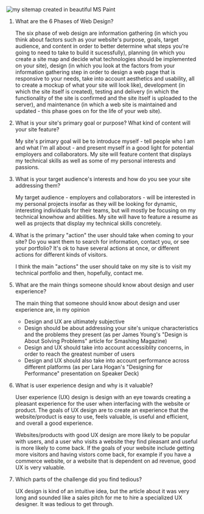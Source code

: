 ![my sitemap](/imgs/site_map.png)
created in beautiful MS Paint

1. What are the 6 Phases of Web Design?

	The six phase of web design are information gathering (in which you think about factors such as your website's purpose, goals, target audience, and content in order to better determine what steps you're going to need to take to build it sucessfully), planning (in which you create a site map and decide what technologies should be implemented on your site), design (in which you look at the factors from your information gathering step in order to design a web page that is responsive to your needs, take into account aesthetics and usability, all to create a mockup of what your site will look like), development (in which the site itself is created), testing and delivery (in which the functionality of the site is confirmed and the site itself is uploaded to the server), and maintenance (in which a web site is maintained and updated - this phase goes on for the life of your web site).

2. What is your site's primary goal or purpose? What kind of content will your site feature?

	My site's primary goal will be to introduce myself - tell people who I am and what I'm all about - and present myself in a good light for potential employers and collaborators. My site will feature content that displays my technical skills as well as some of my personal interests and passions.

3. What is your target audience's interests and how do you see your site addressing them?

	My target audience - employers and collaborators - will be interested in my personal projects insofar as they will be looking for dynamic, interesting individuals for their teams, but will mostly be focusing on my technical knowhow and abilities. My site will have to feature a resume as well as projects that display my technical skills concretely.

4. What is the primary "action" the user should take when coming to your site? Do you want them to search for information, contact you, or see your portfolio? It's ok to have several actions at once, or different actions for different kinds of visitors.

	I think the main "actions" the user should take on my site is to visit my technical portfolio and then, hopefully, contact me.

5. What are the main things someone should know about design and user experience?

	The main thing that someone should know about design and user experience are, in my opinion
	- Design and UX are ultimately subjective
	- Design should be about addressing your site's unique characteristics and the problems they present (as per James Young's "Design is About Solving Problems" article for Smashing Magazine)
	- Design and UX should take into account accessiblity concerns, in order to reach the greatest number of users
	- Design and UX should also take into account performance across different platforms (as per Lara Hogan's "Designing for Performance" presentation on Speaker Deck)

6. What is user experience design and why is it valuable? 

	User experience (UX) design is design with an eye towards creating a pleasant experience for the user when interfacing with the website or product. The goals of UX design are to create an experience that the website/product is easy to use, feels valuable, is useful and efficient, and overall a good experience. 

	Websites/products with good UX design are more likely to be popular with users, and a user who visits a website they find pleasant and useful is more likely to come back. If the goals of your website include getting more visitors and having vistors come back, for example if you have a commerce website, or a website that is dependent on ad revenue, good UX is very valuable.

7. Which parts of the challenge did you find tedious?

	UX design is kind of an intuitive idea, but the article about it was very long and sounded like a sales pitch for me to hire a specialized UX designer. It was tedious to get through.